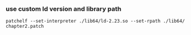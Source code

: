 ### use custom ld version and library path
```
patchelf --set-interpreter ./lib64/ld-2.23.so --set-rpath ./lib64/ chapter2.patch
```
